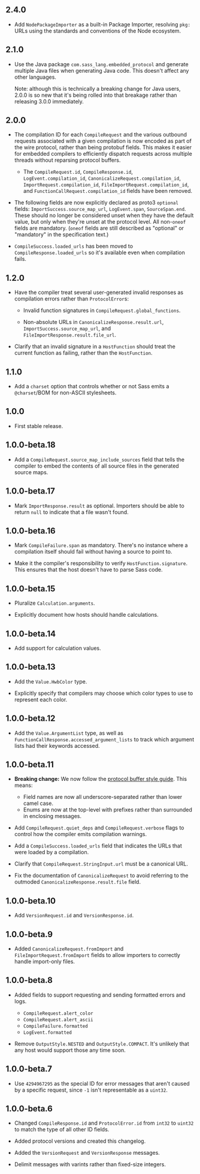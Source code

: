 ## 2.4.0

* Add `NodePackageImporter` as a built-in Package Importer, resolving `pkg:`
  URLs using the standards and conventions of the Node ecosystem.

## 2.1.0

* Use the Java package `com.sass_lang.embedded_protocol` and generate multiple
  Java files when generating Java code. This doesn't affect any other languages.

  Note: although this is technically a breaking change for Java users, 2.0.0 is
  so new that it's being rolled into that breakage rather than releasing 3.0.0
  immediately.

## 2.0.0

* The compilation ID for each `CompileRequest` and the various outbound requests
  associated with a given compilation is now encoded as part of the wire
  protocol, rather than being protobuf fields. This makes it easier for embedded
  compilers to efficiently dispatch requests across multiple threads without
  reparsing protocol buffers.

  * The `CompileRequest.id`, `CompileResponse.id`, `LogEvent.compilation_id`,
    `CanonicalizeRequest.compilation_id`, `ImportRequest.compilation_id`,
    `FileImportRequest.compilation_id`, and `FunctionCallRequest.compilation_id`
    fields  have been removed.

* The following fields are now explicitly declared as proto3 `optional` fields:
  `ImportSuccess.source_map_url`, `LogEvent.span`, `SourceSpan.end`. These
  should no longer be considered unset when they have the default value, but
  only when they're unset at the protocol level. All non-`oneof` fields are
  mandatory. (`oneof` fields are still described as "optional" or "mandatory" in
  the specification text.)

* `CompileSuccess.loaded_urls` has been moved to `CompileResponse.loaded_urls`
  so it's available even when compilation fails.

## 1.2.0

* Have the compiler treat several user-generated invalid responses as
  compilation errors rather than `ProtocolError`s:

  * Invalid function signatures in `CompileRequest.global_functions`.

  * Non-absolute URLs in `CanonicalizeResponse.result.url`,
    `ImportSuccess.source_map_url`, and `FileImportResponse.result.file_url`.

* Clarify that an invalid signature in a `HostFunction` should treat the current
  function as failing, rather than the `HostFunction`.

## 1.1.0

* Add a `charset` option that controls whether or not Sass emits a
  `@charset`/BOM for non-ASCII stylesheets.

## 1.0.0

* First stable release.

## 1.0.0-beta.18

* Add a `CompileRequest.source_map_include_sources` field that tells the
  compiler to embed the contents of all source files in the generated source
  maps.

## 1.0.0-beta.17

* Mark `ImportResponse.result` as optional. Importers should be able to return
  `null` to indicate that a file wasn't found.

## 1.0.0-beta.16

* Mark `CompileFailure.span` as mandatory. There's no instance where a
  compilation itself should fail without having a source to point to.

* Make it the compiler's responsibility to verify `HostFunction.signature`.
  This ensures that the host doesn't have to parse Sass code.

## 1.0.0-beta.15

* Pluralize `Calculation.arguments`.

* Explicitly document how hosts should handle calculations.

## 1.0.0-beta.14

* Add support for calculation values.

## 1.0.0-beta.13

* Add the `Value.HwbColor` type.

* Explicitly specify that compilers may choose which color types to use to
  represent each color.

## 1.0.0-beta.12

* Add the `Value.ArgumentList` type, as well as
  `FunctionCallResponse.accessed_argument_lists` to track which argument lists
  had their keywords accessed.

## 1.0.0-beta.11

* **Breaking change:** We now follow the [protocol buffer style guide]. This means:
  * Field names are now all underscore-separated rather than lower camel case.
  * Enums are now at the top-level with prefixes rather than surrounded in
    enclosing messages.

* Add `CompileRequest.quiet_deps` and `CompileRequest.verbose` flags to control
  how the compiler emits compilation warnings.

* Add a `CompileSuccess.loaded_urls` field that indicates the URLs that were
  loaded by a compilation.

* Clarify that `CompileRequest.StringInput.url` must be a canonical URL.

* Fix the documentation of `CanonicalizeRequest` to avoid referring to the
  outmoded `CanonicalizeResponse.result.file` field.

[protocol buffer style guide]: https://developers.google.com/protocol-buffers/docs/style

## 1.0.0-beta.10

* Add `VersionRequest.id` and `VersionResponse.id`.

## 1.0.0-beta.9

* Added `CanonicalizeRequest.fromImport` and `FileImportRequest.fromImport`
  fields to allow importers to correctly handle import-only files.

## 1.0.0-beta.8

* Added fields to support requesting and sending formatted errors and logs.
  * `CompileRequest.alert_color`
  * `CompileRequest.alert_ascii`
  * `CompileFailure.formatted`
  * `LogEvent.formatted`

* Remove `OutputStyle.NESTED` and `OutputStyle.COMPACT`. It's unlikely that any
  host would support those any time soon.

## 1.0.0-beta.7

* Use `4294967295` as the special ID for error messages that aren't caused by a
  specific request, since `-1` isn't representable as a `uint32`.

## 1.0.0-beta.6

* Changed `CompileResponse.id` and `ProtocolError.id` from `int32` to `uint32`
  to match the type of all other ID fields.

* Added protocol versions and created this changelog.

* Added the `VersionRequest` and `VersionResponse` messages.

* Delimit messages with varints rather than fixed-size integers.

